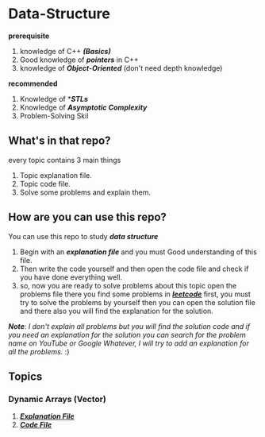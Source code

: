 # Data-Structure
**prerequisite**
1. knowledge of C++ ***(Basics)***
2. Good knowledge of ***pointers*** in C++
3. knowledge of ***Object-Oriented*** (don't need depth knowledge)
   
**recommended**
1. Knowledge of ****STLs***
2. Knowledge of ***Asymptotic Complexity***
3. Problem-Solving Skil

## What's in that repo?
every topic contains 3 main things
1. Topic explanation file.
2. Topic code file.
3. Solve some problems and explain them.

## How are you can use this repo?
You can use this repo to study ***data structure*** 
1. Begin with an ***explanation file*** and you must Good understanding of this file.
2. Then write the code yourself and then open the code file and check if you have done everything well.
3. so, now you are ready to solve problems about this topic open the problems file there you find some problems in ***[leetcode](https://leetcode.com/)***
   first, you must try to solve the problems by yourself then you can open the solution file and there also you will find the explanation for the solution.

***Note***: *I don't explain all problems but you will find the solution code and if you need an explanation for the solution you can search for the problem name on YouTube or Google
Whatever, I will try to add an explanation for all the problems.* :)

## Topics
### Dynamic Arrays (Vector)
1. ***[Explanation File](Dynamic-Array/Dynamic-Array.md)***
2. ***[Code File](Dynamic-Array/vector.cpp)***
